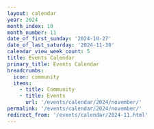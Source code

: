 ```yaml
---
layout: calendar
year: 2024
month_index: 10
month_number: 11
date_of_first_sunday: '2024-10-27'
date_of_last_saturday: '2024-11-30'
calendar_view_week_count: 5
title: Events Calendar
primary_title: Events Calendar
breadcrumbs:
  icon: community
  items:
    - title: Community
    - title: Events
      url: '/events/calendar/2024/november/'
permalink: '/events/calendar/2024/november/'
redirect_from: '/events/calendar/2024-11.html'
---
```

